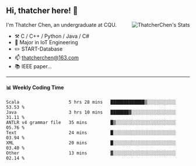 ## Hi, thatcher here! :wave:

<img align="right" src="https://github-readme-stats.vercel.app/api?username=thatcherchen&title_color=333&text_color=777" alt="ThatcherChen's Stats" >

I'm Thatcher Chen, an undergraduate at CQU.

- :hammer_and_pick:  C / C++ / Python / Java / C# 
- :seedling:  Major in IoT Engineering
- :pencil2: START-Database
- :mailbox: thatcherchen@163.com
- :books: IEEE paper...

---

#### :bar_chart: Weekly Coding Time

<!--START_SECTION:waka-->

```text
Scala                   5 hrs 28 mins   █████████████▒░░░░░░░░░░░   53.53 %
Java                    3 hrs 10 mins   ███████▓░░░░░░░░░░░░░░░░░   31.11 %
ANTLR v4 grammar file   35 mins         █▒░░░░░░░░░░░░░░░░░░░░░░░   05.76 %
Text                    24 mins         █░░░░░░░░░░░░░░░░░░░░░░░░   03.94 %
XML                     20 mins         █░░░░░░░░░░░░░░░░░░░░░░░░   03.40 %
Other                   13 mins         ▓░░░░░░░░░░░░░░░░░░░░░░░░   02.14 %
```

<!--END_SECTION:waka-->
